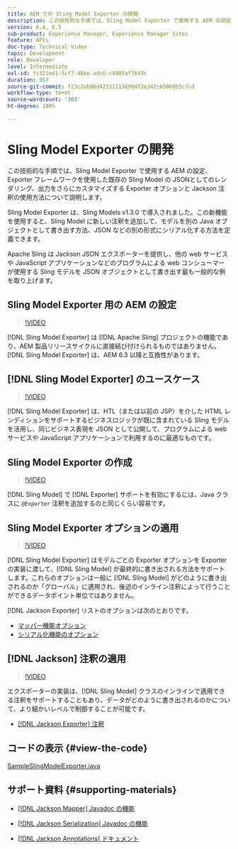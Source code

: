 ```yaml
---
title: AEM での Sling Model Exporter の開発
description: この技術的な手順では、Sling Model Exporter で使用する AEM の設定、Exporter フレームワークを使用した既存の Sling Model の JSONとしてのレンダリング、出力をさらにカスタマイズする Exporter オプションと Jackson 注釈の使用方法について説明します。
version: 6.4, 6.5
sub-product: Experience Manager, Experience Manager Sites
feature: APIs
doc-type: Technical Video
topic: Development
role: Developer
level: Intermediate
exl-id: fc321ed1-5cf7-4bbe-adc6-c4905af7b43c
duration: 957
source-git-commit: f23c2ab86d42531113690df2e342c65060b5c7cd
workflow-type: tm+mt
source-wordcount: '363'
ht-degree: 100%

---
```


# Sling Model Exporter の開発

この技術的な手順では、Sling Model Exporter で使用する AEM の設定、Exporter フレームワークを使用した既存の Sling Model の JSONとしてのレンダリング、出力をさらにカスタマイズする Exporter オプションと Jackson 注釈の使用方法について説明します。

Sling Model Exporter は、Sling Models v1.3.0 で導入されました。この新機能を使用すると、Sling Model に新しい注釈を追加して、モデルを別の Java オブジェクトとして書き出す方法、JSON などの別の形式にシリアル化する方法を定義できます。

Apache Sling は Jackson JSON エクスポーターを提供し、他の web サービスや JavaScript アプリケーションなどのプログラムによる web コンシューマーが使用する Sling モデルを JSON オブジェクトとして書き出す最も一般的な例を取り上げます。

## Sling Model Exporter 用の AEM の設定

>[!VIDEO](https://video.tv.adobe.com/v/16862?quality=12&learn=on)

[!DNL Sling Model Exporter] は [!DNL Apache Sling] プロジェクトの機能であり、AEM 製品リリースサイクルに直接結び付けられるものではありません。[!DNL Sling Model Exporter] は、AEM 6.3 以降と互換性があります。

## [!DNL Sling Model Exporter] のユースケース

>[!VIDEO](https://video.tv.adobe.com/v/16863?quality=12&learn=on)

[!DNL Sling Model Exporter] は、HTL（または以前の JSP）を介した HTML レンディションをサポートするビジネスロジックが既に含まれている Sling モデルを活用し、同じビジネス表現を JSON として公開して、プログラムによる web サービスや JavaScript アプリケーションで利用するのに最適なものです。

## Sling Model Exporter の作成

>[!VIDEO](https://video.tv.adobe.com/v/16864?quality=12&learn=on)

[!DNL Sling Model] で [!DNL Exporter] サポートを有効にするには、Java クラスに `@Exporter` 注釈を追加するのと同じくらい容易です。

## Sling Model Exporter オプションの適用

>[!VIDEO](https://video.tv.adobe.com/v/16865?quality=12&learn=on)

[!DNL Sling Model Exporter] はモデルごとの Exporter オプションを Exporter の実装に渡して、[!DNL Sling Model] が最終的に書き出される方法をサポートします。これらのオプションは一般に [!DNL Sling Model] がどのように書き出されるのか「グローバル」に適用され、後述のインライン注釈によって行うことができるデータポイント単位ではありません。

[!DNL Jackson Exporter] リストのオプションは次のとおりです。

* [マッパー機能オプション](https://static.javadoc.io/com.fasterxml.jackson.core/jackson-databind/2.8.5/com/fasterxml/jackson/databind/MapperFeature.html)
* [シリアル化機能のオプション](https://static.javadoc.io/com.fasterxml.jackson.core/jackson-databind/2.8.5/com/fasterxml/jackson/databind/SerializationFeature.html)

## [!DNL Jackson] 注釈の適用

>[!VIDEO](https://video.tv.adobe.com/v/16866?quality=12&learn=on)

エクスポーターの実装は、[!DNL Sling Model] クラスのインラインで適用できる注釈をサポートすることもあり、データがどのように書き出されるのかについて、より細かいレベルで制御することが可能です。

* [[!DNL Jackson Exporter] 注釈](https://github.com/FasterXML/jackson-annotations/wiki/Jackson-Annotations)

## コードの表示 {#view-the-code}

[SampleSlingModelExporter.java](https://github.com/Adobe-Consulting-Services/acs-aem-samples/blob/master/core/src/main/java/com/adobe/acs/samples/models/SampleSlingModelExporter.java)

## サポート資料 {#supporting-materials}

* [[!DNL Jackson Mapper] Javadoc の機能](https://static.javadoc.io/com.fasterxml.jackson.core/jackson-databind/2.8.5/com/fasterxml/jackson/databind/MapperFeature.html)
* [[!DNL Jackson Serialization] Javadoc の機能](https://static.javadoc.io/com.fasterxml.jackson.core/jackson-databind/2.8.5/com/fasterxml/jackson/databind/SerializationFeature.html)

* [[!DNL Jackson Annotations] ドキュメント](https://github.com/FasterXML/jackson-annotations/wiki/Jackson-Annotations)
